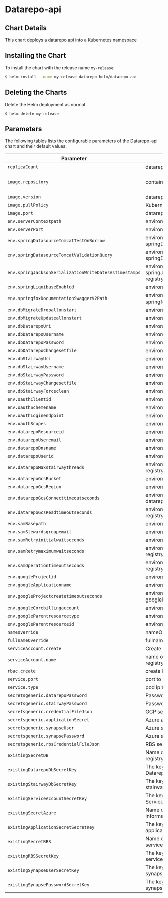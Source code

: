 # Datarepo-api

## Chart Details
This chart deploys a datarepo api into a Kubernetes namespace

## Installing the Chart

To install the chart with the release name `my-release`:

```bash
$ helm install --name my-release datarepo-helm/datarepo-api
```

## Deleting the Charts

Delete the Helm deployment as normal

```
$ helm delete my-release
```

## Parameters

The following tables lists the configurable parameters of the Datarepo-api chart and their default values.

|                   Parameter                   |                                                                                Description                                                                                |                            Default                            |
|-----------------------------------------------|---------------------------------------------------------------------------------------------------------------------------------------------------------------------------|---------------------------------------------------------------|
| `replicaCount`                        | datarepo-api pods to deploy registry                                                                                                                                              | `1`                                                         |
| `image.repository`                        | container image repository registry                                                                                                                                              | `gcr.io/broad-jade-dev/jade-data-repo`                                                         |
| `image.version`                        | datarepo-api container image version registry                                                                                                                                              | `latest`                                                         |
| `image.pullPolicy`                        | Kubernetes image pullPolicy registry                                                                                                                                              | `IfNotPresent`                                                         |
| `image.port`                        | datarepo-api pod ports registry                                                                                                                                              | `8080`                                                         |
| `env.serverContextpath`                        | environment var serverContextpath registry                                                                                                                                              | `nil`                                                         |
| `env.serverPort`                        | environment var serverPort registry                                                                                                                                              | `nil`                                                         |
| `env.springDatasourceTomcatTestOnBorrow`                        | environment var springDatasourceTomcatTestOnBorrow registry                                                                                                                                              | `nil`                                                         |
| `env.springDatasourceTomcatValidationQuery`                        | environment var springDatasourceTomcatValidationQuery registry                                                                                                                                              | `nil`                                                         |
| `env.springJacksonSerializationWriteDatesAsTimestamps`                        | environment var springJacksonSerializationWriteDatesAsTimestamps registry                                                                                                                                              | `nil`                                                         |
| `env.springLiquibaseEnabled`                        | environment var springLiquibaseEnabled registry                                                                                                                                              | `nil`                                                         |
| `env.springfoxDocumentationSwaggerV2Path`                        | environment var springfoxDocumentationSwaggerV2Path registry                                                                                                                                              | `nil`                                                         |
| `env.dbMigrateDropallonstart`                        | environment var dbMigrateDropallonstart registry                                                                                                                                              | `nil`                                                         |
| `env.dbMigrateUpdateallonstart`                        | environment var dbMigrateUpdateallonstart registry                                                                                                                                              | `nil`                                                         |
| `env.dbDatarepoUri`                        | environment var dbDatarepoUri registry                                                                                                                                              | `nil`                                                         |
| `env.dbDatarepoUsername`                        | environment var dbDatarepoUsername registry                                                                                                                                              | `nil`                                                         |
| `env.dbDatarepoPassword`                        | environment var dbDatarepoPassword registry                                                                                                                                              | `nil`                                                         |
| `env.dbDatarepoChangesetfile`                        | environment var dbDatarepoChangesetfile registry                                                                                                                                              | `nil`                                                         |
| `env.dbStairwayUri`                        | environment var dbStairwayUri registry                                                                                                                                              | `nil`                                                         |
| `env.dbStairwayUsername`                        | environment var dbStairwayUsername registry                                                                                                                                              | `nil`                                                         |
| `env.dbStairwayPassword`                        | environment var dbStairwayPassword registry                                                                                                                                              | `nil`                                                         |
| `env.dbStairwayChangesetfile`                        | environment var dbStairwayChangesetfile registry                                                                                                                                              | `nil`                                                         |
| `env.dbStairwayForceclean`                        | environment var dbStairwayForceclean registry                                                                                                                                              | `nil`                                                         |
| `env.oauthClientid`                        | environment var oauthClientid registry                                                                                                                                              | `nil`                                                         |
| `env.oauthSchemename`                        | environment var oauthSchemename registry                                                                                                                                              | `nil`                                                         |
| `env.oauthLoginendpoint`                        | environment var oauthLoginendpoint registry                                                                                                                                              | `nil`                                                         |
| `env.oauthScopes`                        | environment var oauthScopes registry                                                                                                                                              | `nil`                                                         |
| `env.datarepoResourceid`                        | environment var datarepoResourceid registry                                                                                                                                              | `nil`                                                         |
| `env.datarepoUseremail`                        | environment var datarepoUseremail registry                                                                                                                                              | `nil`                                                         |
| `env.datarepoDnsname`                        | environment var datarepoDnsname registry                                                                                                                                              | `nil`                                                         |
| `env.datarepoUserid`                        | environment var datarepoUserid registry                                                                                                                                              | `nil`                                                         |
| `env.datarepoMaxstairwaythreads`                        | environment var datarepoMaxstairwaythreads registry                                                                                                                                              | `nil`                                                         |
| `env.datarepoGcsBucket`                        | environment var datarepoGcsBucket registry                                                                                                                                              | `nil`                                                         |
| `env.datarepoGcsRegion`                        | environment var datarepoGcsRegion registry                                                                                                                                              | `nil`                                                         |
| `env.datarepoGcsConnecttimeoutseconds`                        | environment var datarepoGcsConnecttimeoutseconds registry                                                                                                                                              | `nil`                                                         |
| `env.datarepoGcsReadtimeoutseconds`                        | environment var datarepoGcsReadtimeoutseconds registry                                                                                                                                              | `nil`                                                         |
| `env.samBasepath`                        | environment var samBasepath registry                                                                                                                                              | `nil`                                                         |
| `env.samStewardsgroupemail`                        | environment var samStewardsgroupemail registry                                                                                                                                              | `nil`                                                         |
| `env.samRetryinitialwaitseconds`                        | environment var samRetryinitialwaitseconds registry                                                                                                                                              | `nil`                                                         |
| `env.samRetrymaximumwaitseconds`                        | environment var samRetrymaximumwaitseconds registry                                                                                                                                              | `nil`                                                         |
| `env.samOperationtimeoutseconds`                        | environment var samOperationtimeoutseconds registry                                                                                                                                              | `nil`                                                         |
| `env.googleProjectid`                        | environment var googleProjectid registry                                                                                                                                              | `nil`                                                         |
| `env.googleApplicationname`                        | environment var googleApplicationname registry                                                                                                                                              | `nil`                                                         |
| `env.googleProjectcreatetimeoutseconds`                        | environment var googleProjectcreatetimeoutseconds registry                                                                                                                                              | `nil`                                                         |
| `env.googleCorebillingaccount`                        | environment var googleCorebillingaccount registry                                                                                                                                              | `nil`                                                         |
| `env.googleParentresourcetype`                        | environment var googleParentresourcetype registry                                                                                                                                              | `nil`                                                         |
| `env.googleParentresourceid`                        | environment var googleParentresourceid registry                                                                                                                                              | `nil`                                                         |
| `nameOverride`                        | nameOverride for deployment registry                                                                                                                                              | `nil`                                                         |
| `fullnameOverride`                        | fullname Override for deployment registry                                                                                                                                              | `nil`                                                         |
| `serviceAccount.create`                        | Create a serviceAccount for deployment registry                                                                                                                                              | `false`                                                         |
| `serviceAccount.name`                        | name of existing serviceAccount to deploy from registry                                                                                                                                              | `nil`                                                         |
| `rbac.create`                        | create RBAC policies for deploy registry                                                                                                                                              | `false`                                                         |
| `service.port`                        | port to expose on pod registry                                                                                                                                              | `8080`                                                         |
| `service.type`                        | pod ip type registry                                                                                                                                              | `ClusterIP`                                                                                                                 |
| `secretsgeneric.datarepoPassword`                        | Password for the datarepo database registry                                                                                                                                              | `nil`                                                         |
| `secretsgeneric.stairwayPassword`                        | Password for the stairway database registry                                                                                                                                              | `nil`                                                         |
| `secretsgeneric.credentialFileJson`                        | GCP serviceAccount Json for datarepo SA registry                                                                                                                                              | `nil`                                                         |
| `secretsgeneric.applicationSecret`                        | Azure application secret                                                                                                                                               | `nil`                                                         |
| `secretsgeneric.synapseUser`                        | Azure synapse admin username                                                                                                                                               | `nil`                                                         |
| `secretsgeneric.synapsePassword`                        | Azure synapse admin password                                                                                                                                               | `nil`                                                         |
| `secretsgeneric.rbsCredentialFileJson`                        | RBS service account JSON                                                                                                                                               | `nil`                                                         |
| `existingSecretDB`                        | Name of an existing secret you would like to use registry                                                                                                                                              | `nil`                                                         |
| `existingDatarepoDbSecretKey`                        |The key in the existing secret that stores the Datarepo DB credentials                                                                                                                                               | `nil`                                                         |
| `existingStairwayDbSecretKey`                        |The key in the existing secret that stores the stairway DB credentials                                                                                                                                               | `nil`                                                         |
| `existingServiceAccountSecretKey`                        |The key in the existing secret that stores the GCP Service account credentials                                                                                                                                               | `nil`                                                         |
| `existingSecretAzure`                        |Name of an existing secret that store Azure information                                                                                                                                               | `nil`                                                         |
| `existingApplicationSecretSecretKey`                        |The key in the existing secret that stores the Azure application secret                                                                                                                                               | `nil`                                                         |
| `existingSecretRBS`                        |Name of an existing secret that stores the RBS service account credentials                                                                                                                                          | `nil`                                                         |
| `existingRBSSecretKey`                        |The key in the existing secret that stores the RBS service account credentials                                                                                                 | `nil`                                                         |
| `existingSynapseUserSecretKey`                        |The key in the existing secret that stores the azure synapse sql admin username                                                                                                 | `nil`                                                         |
| `existingSynapsePasswordSecretKey`                        |The key in the existing secret that stores the azure synapse sql admin password                                                                                                 | `nil`                                                         |

